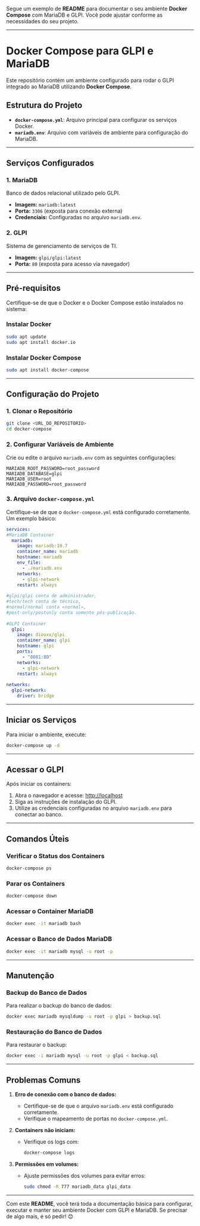 Segue um exemplo de **README** para documentar o seu ambiente **Docker Compose** com MariaDB e GLPI. Você pode ajustar conforme as necessidades do seu projeto.

---

# **Docker Compose para GLPI e MariaDB**

Este repositório contém um ambiente configurado para rodar o GLPI integrado ao MariaDB utilizando **Docker Compose**.

## **Estrutura do Projeto**

- **`docker-compose.yml`**: Arquivo principal para configurar os serviços Docker.
- **`mariadb.env`**: Arquivo com variáveis de ambiente para configuração do MariaDB.

---

## **Serviços Configurados**

### **1. MariaDB**
Banco de dados relacional utilizado pelo GLPI.

- **Imagem:** `mariadb:latest`
- **Porta:** `3306` (exposta para conexão externa)
- **Credenciais:** Configuradas no arquivo `mariadb.env`.

### **2. GLPI**
Sistema de gerenciamento de serviços de TI.

- **Imagem:** `glpi/glpi:latest`
- **Porta:** `80` (exposta para acesso via navegador)

---

## **Pré-requisitos**

Certifique-se de que o Docker e o Docker Compose estão instalados no sistema:

### **Instalar Docker**
```bash
sudo apt update
sudo apt install docker.io
```

### **Instalar Docker Compose**
```bash
sudo apt install docker-compose
```

---

## **Configuração do Projeto**

### **1. Clonar o Repositório**
```bash
git clone <URL_DO_REPOSITORIO>
cd docker-compose
```

### **2. Configurar Variáveis de Ambiente**

Crie ou edite o arquivo `mariadb.env` com as seguintes configurações:

```env
MARIADB_ROOT_PASSWORD=root_password
MARIADB_DATABASE=glpi
MARIADB_USER=root
MARIADB_PASSWORD=root_password
```

### **3. Arquivo `docker-compose.yml`**
Certifique-se de que o `docker-compose.yml` está configurado corretamente. Um exemplo básico:

```yaml
services:
#MariaDB Container
  mariadb:
    image: mariadb:10.7
    container_name: mariadb
    hostname: mariadb
    env_file:
      - ./mariadb.env
    networks:
      - glpi-network
    restart: always
 
#glpi/glpi conta de administrador,
#tech/tech conta de técnico,
#normal/normal conta «normal»,
#post-only/postonly conta somente pós-publicação.
 
#GLPI Container
  glpi:
    image: diouxx/glpi
    container_name: glpi
    hostname: glpi
    ports:
      - "8081:80"
    networks:
      - glpi-network
    restart: always
 
networks:
  glpi-network:
    driver: bridge
```

---

## **Iniciar os Serviços**

Para iniciar o ambiente, execute:

```bash
docker-compose up -d
```

---

## **Acessar o GLPI**

Após iniciar os containers:

1. Abra o navegador e acesse: [http://localhost](http://localhost)
2. Siga as instruções de instalação do GLPI.
3. Utilize as credenciais configuradas no arquivo `mariadb.env` para conectar ao banco.

---

## **Comandos Úteis**

### **Verificar o Status dos Containers**
```bash
docker-compose ps
```

### **Parar os Containers**
```bash
docker-compose down
```

### **Acessar o Container MariaDB**
```bash
docker exec -it mariadb bash
```

### **Acessar o Banco de Dados MariaDB**
```bash
docker exec -it mariadb mysql -u root -p
```

---

## **Manutenção**

### **Backup do Banco de Dados**
Para realizar o backup do banco de dados:
```bash
docker exec mariadb mysqldump -u root -p glpi > backup.sql
```

### **Restauração do Banco de Dados**
Para restaurar o backup:
```bash
docker exec -i mariadb mysql -u root -p glpi < backup.sql
```

---

## **Problemas Comuns**

1. **Erro de conexão com o banco de dados:**
   - Certifique-se de que o arquivo `mariadb.env` está configurado corretamente.
   - Verifique o mapeamento de portas no `docker-compose.yml`.

2. **Containers não iniciam:**
   - Verifique os logs com:
     ```bash
     docker-compose logs
     ```

3. **Permissões em volumes:**
   - Ajuste permissões dos volumes para evitar erros:
     ```bash
     sudo chmod -R 777 mariadb_data glpi_data
     ```

---

Com este **README**, você terá toda a documentação básica para configurar, executar e manter seu ambiente Docker com GLPI e MariaDB. Se precisar de algo mais, é só pedir! 😊